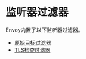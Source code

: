 # 监听器过滤器

Envoy内置了以下监听器过滤器。

* [原始目标过滤器](original_dst_filter.md)
* [TLS检查过滤器](tls_inspector_filter.md)
